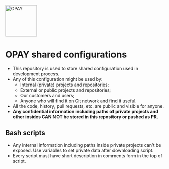 <a href="https://www.opay.eu" target="_blank"><img src="https://avatars.githubusercontent.com/u/24718711?s=128" width="100" alt="OPAY"></a>

OPAY shared configurations
============

- This repository is used to store shared configuration used in development process.
- Any of this configuration might be used by:
  - Internal (private) projects and repositories;
  - External or public projects and repositories;
  - Our customers and users;
  - Anyone who will find it on Git network and find it useful.
- All the code, history, pull requests, etc. are public and visible for anyone.
- __Any confidential information including paths of private projects and other insides CAN NOT be stored in this repository or pushed as PR.__

## Bash scripts
- Any internal information including paths inside private projects can't be exposed. Use variables to set private data after downloading script.
- Every script must have short description in comments form in the top of script.
